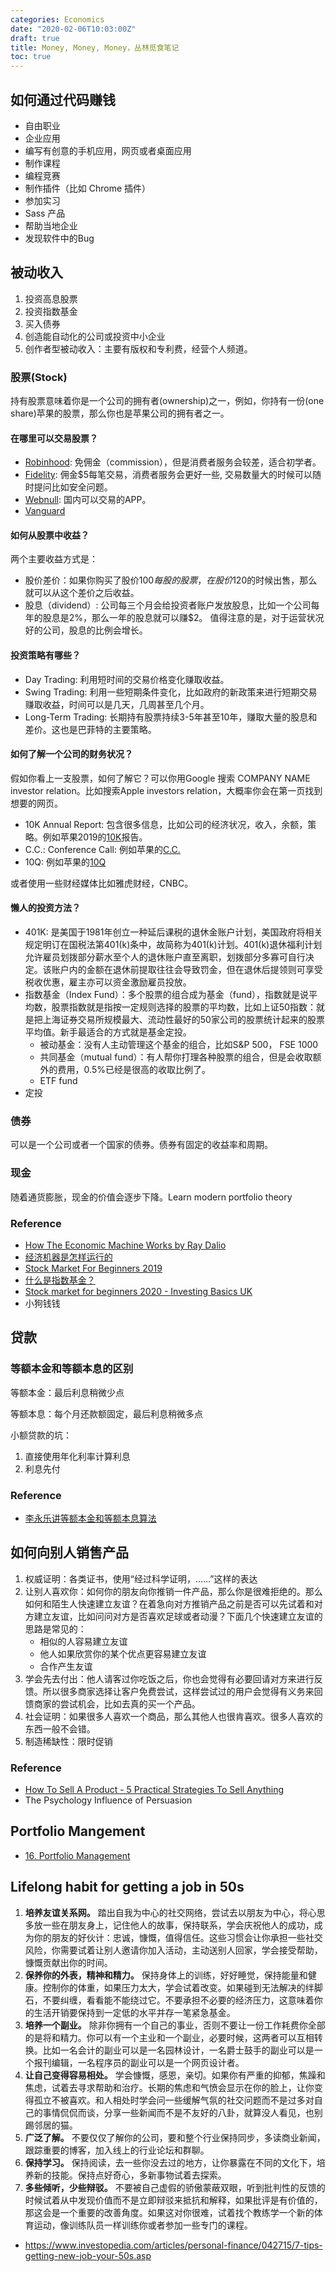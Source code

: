 ```yaml
---
categories: Economics
date: "2020-02-06T10:03:00Z"
draft: true
title: Money, Money, Money，丛林觅食笔记
toc: true
---
```


<!-- 作为一个学生人群，这几年生活费用由于学校的津贴不是特别拮据，但是也没能攒下足够资金让自己和家庭的生活真正有点改善。这里面的原因包括：1）学生本身没有较高收入，自己并没有做太多额外的实习，入账项目不多；2）期间经历了国内的P2P爆雷事件，还有买外汇被骗的事件，损失了相对于我收入来说不少的资金；3）虽然知道理财与投资的重要性，但是没有下定决心去了解一下，所以手上有一些积攒的时候不知道如何分配，拖着拖着最后还是会被花在吃饭和买一些喜欢的东西上。

其中第一个原因超出了这篇博客的内容，而第二点和第三点原因非常相关，可以归结为我不了解相关的理财知识，导致我手上储备的资金不能合理投资分配，甚至投在了错误的地方导致血本无归。得到的教训就是更多的知识和信息才是真正的财富，而手上的钞票只会越花越少。

所以希望这篇博客是一个出发点，记录一些在社会生存必要的理财知识，趁现在还输得起的时候，从手上的不多的资金开始感受理财投资，为将来不可避免的更大笔的投资作出铺垫。 -->

## 如何通过代码赚钱

* 自由职业
* 企业应用
* 编写有创意的手机应用，网页或者桌面应用
* 制作课程
* 编程竞赛
* 制作插件（比如 Chrome 插件）
* 参加实习
* Sass 产品
* 帮助当地企业
* 发现软件中的Bug

## 被动收入

1. 投资高息股票
2. 投资指数基金
3. 买入债券
4. 创造能自动化的公司或投资中小企业
5. 创作者型被动收入：主要有版权和专利费，经营个人频道。

### 股票(Stock)

持有股票意味着你是一个公司的拥有者(ownership)之一，例如，你持有一份(one share)苹果的股票，那么你也是苹果公司的拥有者之一。

#### 在哪里可以交易股票？

* [Robinhood](https://robinhood.com/gb/en/): 免佣金（commission），但是消费者服务会较差，适合初学者。
* [Fidelity](https://www.fidelity.com/): 佣金$5每笔交易，消费者服务会更好一些, 交易数量大的时候可以随时提问比如安全问题。
* [Webnull](https://www.webull.com/): 国内可以交易的APP。
* [Vanguard](https://www.vanguardinvestor.co.uk/)

#### 如何从股票中收益？

两个主要收益方式是：

* 股价差价：如果你购买了股价$100每股的股票，在股价$120的时候出售，那么就可以从这个差价之后收益。
* 股息（dividend）: 公司每三个月会给投资者账户发放股息，比如一个公司每年的股息是2%，那么一年的股息就可以赚$2。 值得注意的是，对于运营状况好的公司，股息的比例会增长。

#### 投资策略有哪些？

* Day Trading: 利用短时间的交易价格变化赚取收益。
* Swing Trading: 利用一些短期条件变化，比如政府的新政策来进行短期交易赚取收益，时间可以是几天，几周甚至几个月。
* Long-Term Trading: 长期持有股票持续3-5年甚至10年，赚取大量的股息和差价。这也是巴菲特的主要策略。

#### 如何了解一个公司的财务状况？

假如你看上一支股票，如何了解它？可以你用Google 搜索 COMPANY NAME investor relation。比如搜索Apple investors relation，大概率你会在第一页找到想要的网页。

* 10K Annual Report: 包含很多信息，比如公司的经济状况，收入，余额，策略。例如苹果2019的[10K](https://s2.q4cdn.com/470004039/files/doc_financials/2019/ar/_10-K-2019-(As-Filed).pdf)报告。
* C.C.: Conference Call: 例如苹果的[C.C.](https://www.apple.com/investor/earnings-call/)
* 10Q: 例如苹果的[10Q](https://s2.q4cdn.com/470004039/files/doc_financials/2020/q1/_10-Q-Q1-2020-(As-Filed).pdf)

或者使用一些财经媒体比如雅虎财经，CNBC。

#### 懒人的投资方法？

* 401K: 是美国于1981年创立一种延后课税的退休金账户计划，美国政府将相关规定明订在国税法第401(k)条中，故简称为401(k)计划。401(k)退休福利计划允许雇员划拨部分薪水至个人的退休账户直至离职，划拨部分多寡可自行决定。该账户内的金额在退休前提取往往会导致罚金，但在退休后提领则可享受税收优惠，雇主亦可以资金激励雇员投放。
* 指数基金（Index Fund）：多个股票的组合成为基金（fund），指数就是说平均数，股票指数就是指按一定规则选择的股票的平均数，比如上证50指数：就是把上海证券交易所规模最大、流动性最好的50家公司的股票统计起来的股票平均值。新手最适合的方式就是基金定投。
    * 被动基金：没有人主动管理这个基金的组合，比如S&P 500， FSE 1000
    * 共同基金（mutual fund）：有人帮你打理各种股票的组合，但是会收取额外的费用，0.5%已经是很高的收取比例了。
    * ETF fund
* 定投

### 债券

可以是一个公司或者一个国家的债券。债券有固定的收益率和周期。

### 现金

随着通货膨胀，现金的价值会逐步下降。Learn modern portfolio theory

### Reference

* [How The Economic Machine Works by Ray Dalio](https://www.youtube.com/watch?v=PHe0bXAIuk0)
* [经济机器是怎样运行的](https://www.youtube.com/watch?v=rFV7wdEX-Mo)
* [Stock Market For Beginners 2019](https://www.youtube.com/watch?v=3EqqfQQEbKQ)
* [什么是指数基金？](https://www.zhihu.com/question/23028423)
* [Stock market for beginners 2020 - Investing Basics UK](https://www.youtube.com/watch?v=RT9hCwuXe_Q)
* 小狗钱钱

## 贷款

### 等额本金和等额本息的区别

等额本金：最后利息稍微少点

等额本息：每个月还款额固定，最后利息稍微多点

小额贷款的坑：

1. 直接使用年化利率计算利息
2. 利息先付

### Reference

* [李永乐讲等额本金和等额本息算法](https://www.youtube.com/watch?v=T6FBfNpiBYw)

## 如何向别人销售产品

1. 权威证明：各类证书，使用“经过科学证明，……”这样的表达
2. 让别人喜欢你：如何你的朋友向你推销一件产品，那么你是很难拒绝的。那么如何和陌生人快速建立友谊？在着急向对方推销产品之前是否可以先试着和对方建立友谊，比如问问对方是否喜欢足球或者动漫？下面几个快速建立友谊的思路是常见的：
    * 相似的人容易建立友谊
    * 他人如果欣赏你的某个优点更容易建立友谊
    * 合作产生友谊
3. 学会先去付出：他人请客过你吃饭之后，你也会觉得有必要回请对方来进行反馈。所以很多商家选择让客户免费尝试，这样尝试过的用户会觉得有义务来回馈商家的尝试机会，比如去真的买一个产品。
4. 社会证明：如果很多人喜欢一个商品，那么其他人也很肯喜欢。很多人喜欢的东西一般不会错。
5. 制造稀缺性：限时促销

### Reference

* [How To Sell A Product - 5 Practical Strategies To Sell Anything](https://www.youtube.com/watch?v=ixQ2wdhUVck)
* The Psychology Influence of Persuasion

## Portfolio Mangement

* [16. Portfolio Management](https://www.youtube.com/watch?v=8TJQhQ2GZ0Y&t=2040s)

## Lifelong habit for getting a job in 50s

1. **培养友谊关系网。** 踏出自我为中心的社交网络，尝试去以朋友为中心，将心思多放一些在朋友身上，记住他人的故事，保持联系，学会庆祝他人的成功，成为你的朋友的好伙计：忠诚，慷慨，值得信任。这些习惯会让你承担一些社交风险，你需要试着让别人邀请你加入活动，主动送别人回家，学会接受帮助，慷慨贡献出你的时间。
2. **保养你的外表，精神和精力。** 保持身体上的训练，好好睡觉，保持能量和健康。控制你的体重，如果压力太大，学会试着改变。如果碰到无法解决的绊脚石，不要纠缠，看看能不能绕过它。不要承担不必要的经济压力，这意味着你的生活开销要保持到一定低的水平并存一笔紧急基金。
3. **培养一个副业。** 除非你拥有一个自己的事业，否则不要让一份工作耗费你全部的是将和精力。你可以有一个主业和一个副业，必要时候，这两者可以互相转换。比如一名会计的副业可以是一名园林设计，一名爵士鼓手的副业可以是一个报刊编辑，一名程序员的副业可以是一个网页设计者。
4. **让自己变得容易相处。** 学会慷慨，感恩，亲切。如果你有严重的抑郁，焦躁和焦虑，试着去寻求帮助和治疗。长期的焦虑和气愤会显示在你的脸上，让你变得孤立不被喜欢。和人相处时学会问一些缓解气氛的社交问题而不是过多对自己的事情侃侃而谈，分享一些新闻而不是不友好的八卦，就算没人看见，也别踢邻居的猫。
5. **广泛了解。** 不要仅仅了解你的公司，要和整个行业保持同步，多读商业新闻，跟踪重要的博客，加入线上的行业论坛和群聊。
6. **保持学习。** 保持阅读，去一些你没去过的地方，让你暴露在不同的文化下，培养新的技能。保持点好奇心，多新事物试着去探索。
7. **多些倾听，少些辩驳。** 不要被自己虚假的骄傲蒙蔽双眼，听到批判性的反馈的时候试着从中发现价值而不是立即辩驳来抵抗和解释，如果批评是有价值的，那这会是一个重要的改善角度。如果这对你很难，试着找个教练学一个新的体育运动，像训练队员一样训练你或者参加一些专门的课程。

* <https://www.investopedia.com/articles/personal-finance/042715/7-tips-getting-new-job-your-50s.asp>

